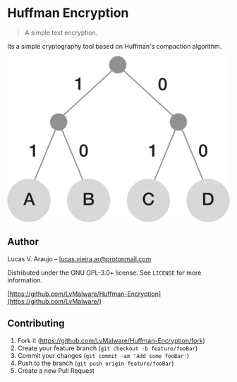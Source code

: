 # Huffman Encryption
> A simple text encryption.


Its a simple cryptography tool based on Huffman's compaction algorithm.

![](header.png)

## Author

Lucas V. Araujo – lucas.vieira.ar@protonmail.com

Distributed under the GNU GPL-3.0+ license. See ``LICENSE`` for more information.

[https://github.com/LvMalware/Huffman-Encryption](https://github.com/LvMalware/)

## Contributing

1. Fork it (<https://github.com/LvMalware/Huffman-Encryption/fork>)
2. Create your feature branch (`git checkout -b feature/fooBar`)
3. Commit your changes (`git commit -am 'Add some fooBar'`)
4. Push to the branch (`git push origin feature/fooBar`)
5. Create a new Pull Request
